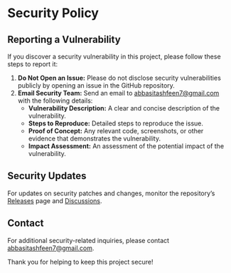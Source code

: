 # Security Policy

## Reporting a Vulnerability

If you discover a security vulnerability in this project, please follow these steps to report it:

1. **Do Not Open an Issue:** Please do not disclose security vulnerabilities publicly by opening an issue in the GitHub repository.
2. **Email Security Team:** Send an email to [abbasitashfeen7@gmail.com](mailto:abbasitashfeen7@gmail.com) with the following details:
   - **Vulnerability Description:** A clear and concise description of the vulnerability.
   - **Steps to Reproduce:** Detailed steps to reproduce the issue.
   - **Proof of Concept:** Any relevant code, screenshots, or other evidence that demonstrates the vulnerability.
   - **Impact Assessment:** An assessment of the potential impact of the vulnerability.

## Security Updates

For updates on security patches and changes, monitor the repository’s [Releases](https://github.com/tashi-2004/Global-Ecommerce-Retail-Trends-Analysis/releases) page and [Discussions](https://github.com/tashi-2004/Global-Ecommerce-Retail-Trends-Analysis/discussions).

## Contact

For additional security-related inquiries, please contact [abbasitashfeen7@gmail.com](mailto:abbasitashfeen7@gmail.com).

Thank you for helping to keep this project secure!
